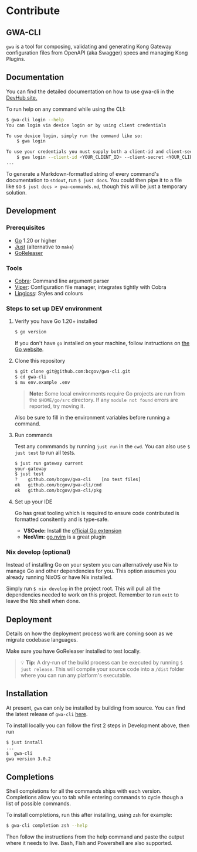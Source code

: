 # Contribute

## GWA-CLI

`gwa` is a tool for composing, validating and generating Kong Gateway configuration files from OpenAPI (aka Swagger) specs and managing Kong Plugins.

## Documentation

You can find the detailed documentation on how to use gwa-cli in the [DevHub site.](https://developer.gov.bc.ca/docs/default/component/aps-infra-platform-docs/)

To run help on any command while using the CLI:

```sh
$ gwa-cli login --help
You can login via device login or by using client credentials

To use device login, simply run the command like so:
    $ gwa login

To use your credentials you must supply both a client-id and client-secret:
    $ gwa login --client-id <YOUR_CLIENT_ID> --client-secret <YOUR_CLIENT_SECRET>
...

```

To generate a Markdown-formatted string of every command's documentation to `stdout`, run `$ just docs`. You could then pipe it to a file like so `$ just docs > gwa-commands.md`, though this will be just a temporary solution.

## Development

### Prerequisites
- [Go](https://go.dev) 1.20 or higher
- [Just](https://github.com/casey/just) (alternative to `make`)
- [GoReleaser](https://goreleaser.com)

### Tools
- [Cobra](https://github.com/spf13/cobra): Command line argument parser
- [Viper](https://github.com/spf13/viper): Configuration file manager, integrates tightly with Cobra
- [Lipgloss](https://github.com/charmbracelet/lipgloss): Styles and colours

### Steps to set up DEV environment

1. Verify you have Go 1.20+ installed

   ```sh
   $ go version
   ```
   If you don't have `go` installed on your machine, follow instructions on [the Go website](https://golang.org/doc/install).

2. Clone this repository

   ```sh
   $ git clone git@github.com:bcgov/gwa-cli.git
   $ cd gwa-cli
   $ mv env.example .env
   ```
   > **Note:** Some local environments require Go projects are run from the `$HOME/go/src` directory. If any `module not found` errors are reported, try moving it.

   Also be sure to fill in the environment variables before running a command.

3. Run commands

   Test any commmands by running `just run` in the `cwd`. You can also use `$ just test` to run all tests.

   ```sh
   $ just run gateway current
   your-gateway
   $ just test
   ?   	github.com/bcgov/gwa-cli	[no test files]
   ok  	github.com/bcgov/gwa-cli/cmd
   ok  	github.com/bcgov/gwa-cli/pkg
   ```

4. Set up your IDE

   Go has great tooling which is required to ensure code contributed is formatted consitently and is type-safe.

   - **VSCode:** Install the [official Go extension](https://marketplace.visualstudio.com/items?itemName=golang.Go)
   - **NeoVim:** [go.nvim](https://github.com/ray-x/go.nvim) is a great plugin

### Nix develop (optional)

Instead of installing Go on your system you can alternatively use Nix to manage Go and other dependencies for you. This option assumes you already running NixOS or have Nix installed.

Simply run `$ nix develop` in the project root. This will pull all the dependencies needed to work on this project. Remember to run `exit` to leave the Nix shell when done.

## Deployment

Details on how the deployment process work are coming soon as we migrate codebase languages.

Make sure you have GoReleaser installed to test locally.

> 💡 **Tip:** A dry-run of the build process can be executed by running `$ just release`. This will compile your source code into a `/dist` folder where you can run any platform's executable.


## Installation

At present, `gwa` can only be installed by building from source. You can find the latest release of `gwa-cli` [here](https://github.com/bcgov/gwa-cli/releases).

To install locally you can follow the first 2 steps in Development above, then run

```sh
$ just install
...
$  gwa-cli
gwa version 3.0.2
```

## Completions

Shell completions for all the commands ships with each version. Completions allow you to tab while entering commands to cycle though a list of possible commands.

To install completions, run this after installing, using `zsh` for example:

```sh
$ gwa-cli completion zsh --help
```

Then follow the instructions from the help command and paste the output where it needs to live. Bash, Fish and Powershell are also supported.
